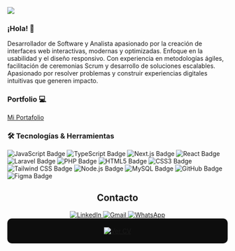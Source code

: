 ![](https://github.com/YedyDevx/YedyxDev/blob/main/BANNER3.png)

### ¡Hola! 👋  
Desarrollador de Software y Analista apasionado por la creación de interfaces web interactivas, modernas y optimizadas. Enfoque en la usabilidad y el diseño responsivo. Con experiencia en metodologías ágiles, facilitación de ceremonias Scrum y desarrollo de soluciones escalables. Apasionado por resolver problemas y construir experiencias digitales intuitivas que generen impacto.

### Portfolio 💻  
[Mi Portafolio](https://yedy-devx.vercel.app/) 

### 🛠️ Tecnologías & Herramientas  
![JavaScript Badge](https://img.shields.io/badge/JavaScript-F7DF1E?logo=javascript&logoColor=000&style=flat) ![TypeScript Badge](https://img.shields.io/badge/TypeScript-3178C6?logo=typescript&logoColor=fff&style=flat) ![Next.js Badge](https://img.shields.io/badge/Next.js-000?logo=nextdotjs&logoColor=fff&style=flat) ![React Badge](https://img.shields.io/badge/React-61DAFB?logo=react&logoColor=000&style=flat) ![Laravel Badge](https://img.shields.io/badge/Laravel-FF2D20?logo=laravel&logoColor=fff&style=flat) ![PHP Badge](https://img.shields.io/badge/PHP-777BB4?logo=php&logoColor=fff&style=flat) ![HTML5 Badge](https://img.shields.io/badge/HTML5-E34F26?logo=html5&logoColor=fff&style=flat) ![CSS3 Badge](https://img.shields.io/badge/CSS3-1572B6?logo=css3&logoColor=fff&style=flat) ![Tailwind CSS Badge](https://img.shields.io/badge/Tailwind%20CSS-06B6D4?logo=tailwindcss&logoColor=fff&style=flat) ![Node.js Badge](https://img.shields.io/badge/Node.js-393?logo=nodedotjs&logoColor=fff&style=flat)  ![MySQL Badge](https://img.shields.io/badge/MySQL-4479A1?logo=mysql&logoColor=fff&style=flat)  ![GitHub Badge](https://img.shields.io/badge/GitHub-181717?logo=github&logoColor=fff&style=flat) ![Figma Badge](https://img.shields.io/badge/Figma-F24E1E?logo=figma&logoColor=fff&style=flat)  


<div align="center" >
  <h2>Contacto</h2>
  <a href="https://www.linkedin.com/in/yedixon-ramones-5297b1277/" target="_blank">
    <img src="https://img.shields.io/badge/LinkedIn-0A66C2?style=for-the-badge&logo=linkedin&logoColor=white" alt="LinkedIn" />
  </a>
  <a href="mailto:yedixonjrf@gmail.com" target="_blank">
    <img src="https://img.shields.io/badge/Gmail-EA4335?style=for-the-badge&logo=gmail&logoColor=white" alt="Gmail" />
  </a>
  <a href="https://wa.me/573017317519" target="_blank">
    <img src="https://img.shields.io/badge/WhatsApp-25D366?style=for-the-badge&logo=whatsapp&logoColor=white" alt="WhatsApp" />
  </a>
</div>

<div align="center" style="background-color: #0d0d0d; padding: 20px; border-radius: 10px;">
<a href="https://yedy-devx.vercel.app/CV-YedixonRamones.pdf" target="_blank">
      <img src="https://img.shields.io/badge/CV%20Descargar-0A1F44?style=for-the-badge&logo=adobeacrobatreader&logoColor=white" alt="Ver CV" />
  </a>
</div>
